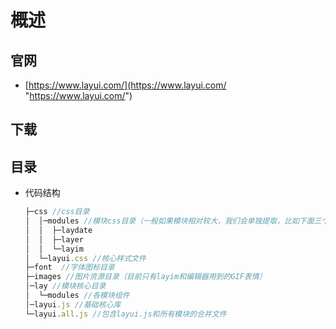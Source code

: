 # 概述

## 官网

- [https://www.layui.com/](https://www.layui.com/ "https://www.layui.com/")

## 下载

## 目录

- 代码结构

    ```js
    ├─css //css目录
    │  │─modules //模块css目录（一般如果模块相对较大，我们会单独提取，比如下面三个：）
    │  │  ├─laydate
    │  │  ├─layer
    │  │  └─layim
    │  └─layui.css //核心样式文件
    ├─font  //字体图标目录
    ├─images //图片资源目录（目前只有layim和编辑器用到的GIF表情）
    │─lay //模块核心目录
    │  └─modules //各模块组件
    │─layui.js //基础核心库
    └─layui.all.js //包含layui.js和所有模块的合并文件
    ```
